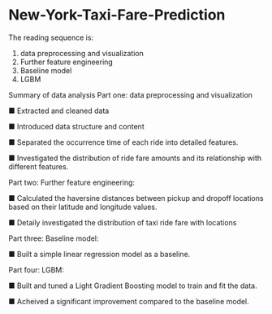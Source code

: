 # New-York-Taxi-Fare-Prediction

The reading sequence is:
 1. data preprocessing and visualization
 2. Further feature engineering
 3. Baseline model
 4. LGBM

Summary of data analysis
Part one: data preprocessing and visualization

■ Extracted and cleaned data
  
■  Introduced data structure and content
  
■  Separated the occurrence time of each ride into detailed features.
  
■  Investigated the distribution of ride fare amounts and its relationship 
  with different features.
  
 
Part two: Further feature engineering:

■  Calculated the haversine distances between pickup and dropoff locations based on 
  their latitude and longitude values.
  
■  Detaily investigated the distribution of taxi ride fare with locations
  

Part three: Baseline model:

■  Built a simple linear regression model as a baseline.
  

Part four: LGBM:

■  Built and tuned a Light Gradient Boosting model to train and fit the data.
  
■  Acheived a significant improvement compared to the baseline model.
  
  
